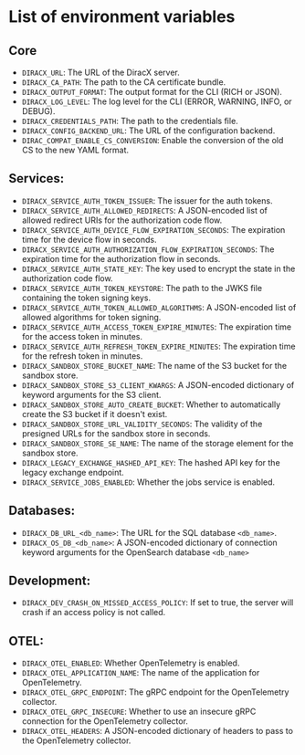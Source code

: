# List of environment variables

## Core

- `DIRACX_URL`: The URL of the DiracX server.
- `DIRACX_CA_PATH`: The path to the CA certificate bundle.
- `DIRACX_OUTPUT_FORMAT`: The output format for the CLI (RICH or JSON).
- `DIRACX_LOG_LEVEL`: The log level for the CLI (ERROR, WARNING, INFO, or DEBUG).
- `DIRACX_CREDENTIALS_PATH`: The path to the credentials file.
- `DIRACX_CONFIG_BACKEND_URL`: The URL of the configuration backend.
- `DIRAC_COMPAT_ENABLE_CS_CONVERSION`: Enable the conversion of the old CS to the new YAML format.

## Services:

- `DIRACX_SERVICE_AUTH_TOKEN_ISSUER`: The issuer for the auth tokens.
- `DIRACX_SERVICE_AUTH_ALLOWED_REDIRECTS`: A JSON-encoded list of allowed redirect URIs for the authorization code
    flow.
- `DIRACX_SERVICE_AUTH_DEVICE_FLOW_EXPIRATION_SECONDS`: The expiration time for the device flow in seconds.
- `DIRACX_SERVICE_AUTH_AUTHORIZATION_FLOW_EXPIRATION_SECONDS`: The expiration time for the authorization flow in
    seconds.
- `DIRACX_SERVICE_AUTH_STATE_KEY`: The key used to encrypt the state in the authorization code flow.
- `DIRACX_SERVICE_AUTH_TOKEN_KEYSTORE`: The path to the JWKS file containing the token signing keys.
- `DIRACX_SERVICE_AUTH_TOKEN_ALLOWED_ALGORITHMS`: A JSON-encoded list of allowed algorithms for token signing.
- `DIRACX_SERVICE_AUTH_ACCESS_TOKEN_EXPIRE_MINUTES`: The expiration time for the access token in minutes.
- `DIRACX_SERVICE_AUTH_REFRESH_TOKEN_EXPIRE_MINUTES`: The expiration time for the refresh token in minutes.
- `DIRACX_SANDBOX_STORE_BUCKET_NAME`: The name of the S3 bucket for the sandbox store.
- `DIRACX_SANDBOX_STORE_S3_CLIENT_KWARGS`: A JSON-encoded dictionary of keyword arguments for the S3 client.
- `DIRACX_SANDBOX_STORE_AUTO_CREATE_BUCKET`: Whether to automatically create the S3 bucket if it doesn't exist.
- `DIRACX_SANDBOX_STORE_URL_VALIDITY_SECONDS`: The validity of the presigned URLs for the sandbox store in seconds.
- `DIRACX_SANDBOX_STORE_SE_NAME`: The name of the storage element for the sandbox store.
- `DIRACX_LEGACY_EXCHANGE_HASHED_API_KEY`: The hashed API key for the legacy exchange endpoint.
- `DIRACX_SERVICE_JOBS_ENABLED`: Whether the jobs service is enabled.

## Databases:

- `DIRACX_DB_URL_<db_name>`: The URL for the SQL database `<db_name>`.
- `DIRACX_OS_DB_<db_name>`: A JSON-encoded dictionary of connection keyword arguments for the OpenSearch database `<db_name>`

## Development:

- `DIRACX_DEV_CRASH_ON_MISSED_ACCESS_POLICY`: If set to true, the server will crash if an access policy is not called.

## OTEL:

- `DIRACX_OTEL_ENABLED`: Whether OpenTelemetry is enabled.
- `DIRACX_OTEL_APPLICATION_NAME`: The name of the application for OpenTelemetry.
- `DIRACX_OTEL_GRPC_ENDPOINT`: The gRPC endpoint for the OpenTelemetry collector.
- `DIRACX_OTEL_GRPC_INSECURE`: Whether to use an insecure gRPC connection for the OpenTelemetry collector.
- `DIRACX_OTEL_HEADERS`: A JSON-encoded dictionary of headers to pass to the OpenTelemetry collector.
